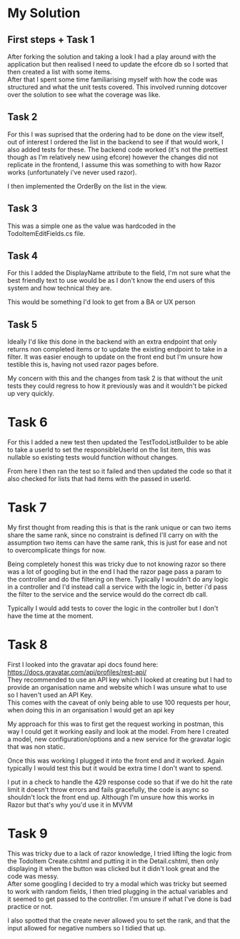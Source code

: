 # My Solution

## First steps + Task 1
After forking the solution and taking a look I had a play around with the application but then realised I need to update the efcore db so I sorted that 
then created a list with some items.  
After that I spent some time familiarising myself with how the code was structured and what the unit tests covered. 
This involved running dotcover over the solution to see what the coverage was like.

## Task 2

For this I was suprised that the ordering had to be done on the view itself, out of interest I ordered the list in the backend to see if that would work, I also added tests for these. The backend code worked (it's not the prettiest though as I'm relatively new using efcore) however the changes did not replicate in the frontend, I assume this was something to with how Razor works (unfortunately i've never used razor).  

I then implemented the OrderBy on the list in the view.

## Task 3

This was a simple one as the value was hardcoded in the TodoItemEditFields.cs file.

## Task 4 

For this I added the DisplayName attribute to the field, I'm not sure what the best friendly text to use would be as I don't know the end users of this system and how technical they are.  

This would be something I'd look to get from a BA or UX person

## Task 5

Ideally I'd like this done in the backend with an extra endpoint that only returns non completed items or to update the existing endpoint to take in a filter. It was easier enough to update on the front end but I'm unsure how testible this is, having not used razor pages before.  

My concern with this and the changes from task 2 is that without the unit tests they could regress to how it previously was and it wouldn't be picked up very quickly.

# Task 6

For this I added a new test then updated the TestTodoListBuilder to be able to take a userId to set the responsibleUserId on the list item, this was nullable so existing tests would function without changes.  

From here I then ran the test so it failed and then updated the code so that it also checked for lists that had items with the passed in userId.

# Task 7
My first thought from reading this is that is the rank unique or can two items share the same rank, since no constraint is defined I'll carry on with the assumption two items can have the same rank, this is just for ease and not to overcomplicate things for now.  

Being completely honest this was tricky due to not knowing razor so there was a lot of googling but in the end I had the razor page pass a param to the controller and do the filtering on there. Typically I wouldn't do any logic in a controller and I'd instead call a service with the logic in, better i'd pass the filter to the service and the service would do the correct db call.

Typically I would add tests to cover the logic in the controller but I don't have the time at the moment.

# Task 8
First I looked into the gravatar api docs found here: https://docs.gravatar.com/api/profiles/rest-api/  
They recommended to use an API key which I looked at creating but I had to provide an organisation name and website which I was unsure what to use so I haven't used an API Key.  
This comes with the caveat of only being able to use 100 requests per hour, when doing this in an organisation I would get an api key

My approach for this was to first get the request working in postman, this way I could get it working easily and look at the model. From here I created a model, new configuration/options and a new service for the gravatar logic that was non static.  

Once this was working I plugged it into the front end and it worked. Again typically I would test this but it would be extra time I don't want to spend.  

I put in a check to handle the 429 response code so that if we do hit the rate limit it doesn't throw errors and fails gracefully, the code is async so shouldn't lock the front end up. Although I'm unsure how this works in Razor but that's why you'd use it in MVVM

# Task 9
This was tricky due to a lack of razor knowledge, I tried lifting the logic from the TodoItem Create.cshtml and putting it in the Detail.cshtml, then only displaying it when the button was clicked but it didn't look great and the code was messy.  
After some googling I decided to try a modal which was tricky but seemed to work with random fields, I then tried plugging in the actual variables and it seemed to get passed to the controller. I'm unsure if what I've done is bad practice or not.  

I also spotted that the create never allowed you to set the rank, and that the input allowed for negative numbers so I tidied that up.